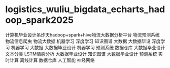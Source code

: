 # logistics_wuliu_bigdata_echarts_hadoop_spark2025
计算机毕业设计吊炸天hadoop+spark+hive物流大数据分析平台 物流预测系统 物流信息爬虫 物流大数据 机器学习 深度学习 知识图谱 大数据 大数据毕设 深度学习 机器学习 大数据 大数据毕业设计 机器学习 预测系统 数据仓库 大数据毕业设计 文本分类 LSTM情感分析 大数据毕业设计 知识图谱 大数据毕业设计 预测系统 实时计算 离线计算 数据仓库 人工智能 神经网络
